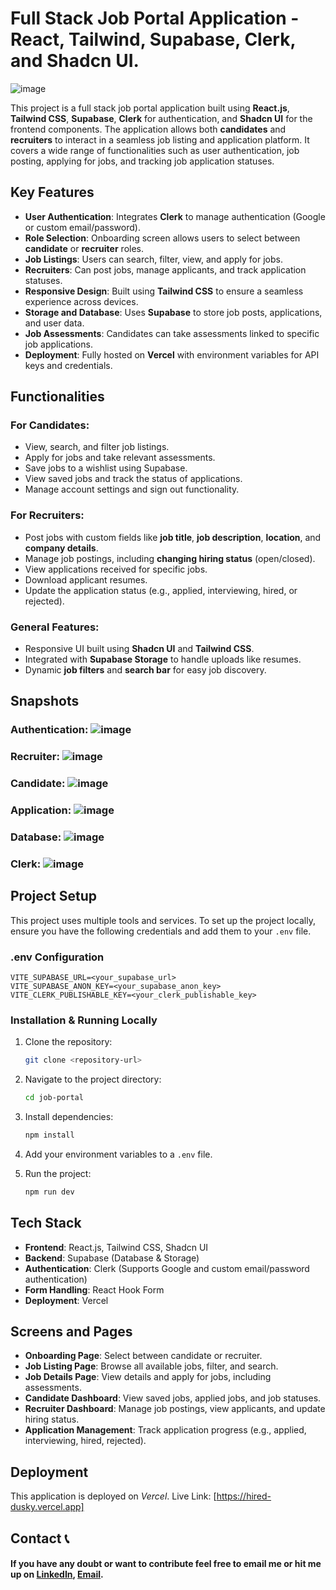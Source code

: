 
# Full Stack Job Portal Application - React, Tailwind, Supabase, Clerk, and Shadcn UI.

![image](https://github.com/user-attachments/assets/5b0edff7-975b-41df-b802-ddce02b5d5d8)


This project is a full stack job portal application built using **React.js**, **Tailwind CSS**, **Supabase**, **Clerk** for authentication, and **Shadcn UI** for the frontend components. The application allows both **candidates** and **recruiters** to interact in a seamless job listing and application platform. It covers a wide range of functionalities such as user authentication, job posting, applying for jobs, and tracking job application statuses.

## Key Features
- **User Authentication**: Integrates **Clerk** to manage authentication (Google or custom email/password).
- **Role Selection**: Onboarding screen allows users to select between **candidate** or **recruiter** roles.
- **Job Listings**: Users can search, filter, view, and apply for jobs.
- **Recruiters**: Can post jobs, manage applicants, and track application statuses.
- **Responsive Design**: Built using **Tailwind CSS** to ensure a seamless experience across devices.
- **Storage and Database**: Uses **Supabase** to store job posts, applications, and user data.
- **Job Assessments**: Candidates can take assessments linked to specific job applications.
- **Deployment**: Fully hosted on **Vercel** with environment variables for API keys and credentials.

## Functionalities

### For Candidates:
- View, search, and filter job listings.
- Apply for jobs and take relevant assessments.
- Save jobs to a wishlist using Supabase.
- View saved jobs and track the status of applications.
- Manage account settings and sign out functionality.

### For Recruiters:
- Post jobs with custom fields like **job title**, **job description**, **location**, and **company details**.
- Manage job postings, including **changing hiring status** (open/closed).
- View applications received for specific jobs.
- Download applicant resumes.
- Update the application status (e.g., applied, interviewing, hired, or rejected).

### General Features:
- Responsive UI built using **Shadcn UI** and **Tailwind CSS**.
- Integrated with **Supabase Storage** to handle uploads like resumes.
- Dynamic **job filters** and **search bar** for easy job discovery.


## Snapshots

### Authentication: ![image](https://github.com/user-attachments/assets/8e7b995f-ba79-4ecb-8f0f-6e9f12be6b1c)

### Recruiter: ![image](https://github.com/user-attachments/assets/a9631569-5810-4cfd-87cc-df75580eb161)

### Candidate: ![image](https://github.com/user-attachments/assets/b9cb6263-bd3d-45b2-aaf0-8e5ee5e53e5a)

### Application: ![image](https://github.com/user-attachments/assets/8f30863a-cb60-4d45-b4d7-c8a5cc309500)

### Database: ![image](https://github.com/user-attachments/assets/e401a5dd-93eb-4940-9fb1-7aafe6b7af89)

### Clerk: ![image](https://github.com/user-attachments/assets/d96cc5f1-3af7-43aa-9f8f-dabe610cfe70)


  
## Project Setup

This project uses multiple tools and services. To set up the project locally, ensure you have the following credentials and add them to your `.env` file.

### .env Configuration

```
VITE_SUPABASE_URL=<your_supabase_url>
VITE_SUPABASE_ANON_KEY=<your_supabase_anon_key>
VITE_CLERK_PUBLISHABLE_KEY=<your_clerk_publishable_key>
```

### Installation & Running Locally

1. Clone the repository:
   ```bash
   git clone <repository-url>
   ```
   
2. Navigate to the project directory:
   ```bash
   cd job-portal
   ```
   
3. Install dependencies:
   ```bash
   npm install
   ```
   
4. Add your environment variables to a `.env` file.

5. Run the project:
   ```bash
   npm run dev
   ```

## Tech Stack

- **Frontend**: React.js, Tailwind CSS, Shadcn UI
- **Backend**: Supabase (Database & Storage)
- **Authentication**: Clerk (Supports Google and custom email/password authentication)
- **Form Handling**: React Hook Form
- **Deployment**: Vercel

## Screens and Pages
- **Onboarding Page**: Select between candidate or recruiter.
- **Job Listing Page**: Browse all available jobs, filter, and search.
- **Job Details Page**: View details and apply for jobs, including assessments.
- **Candidate Dashboard**: View saved jobs, applied jobs, and job statuses.
- **Recruiter Dashboard**: Manage job postings, view applicants, and update hiring status.
- **Application Management**: Track application progress (e.g., applied, interviewing, hired, rejected).


## Deployment

This application is deployed on *Vercel*. Live Link: [https://hired-dusky.vercel.app]


## Contact 📞

#### If you have any doubt or want to contribute feel free to email me or hit me up on [LinkedIn](https://www.linkedin.com/in/shaswat-gusain-2924a324a), [Email](shaswatgusain1@gmail.com).

